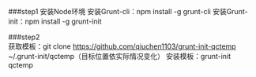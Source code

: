 ###step1
    安装Node环境
    安装Grunt-cli：npm install -g grunt-cli
    安装Grunt-init：npm install -g grunt-init 

###step2   
    获取模板：git clone https://github.com/qiuchen1103/grunt-init-qctemp ~/.grunt-init/qctemp（目标位置依实际情况变化）
    安装模板：grunt-init qctemp

